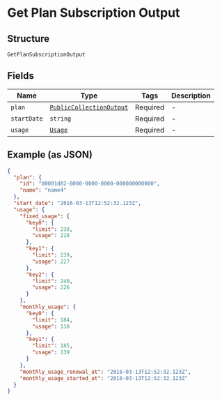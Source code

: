 
# Get Plan Subscription Output

## Structure

`GetPlanSubscriptionOutput`

## Fields

| Name | Type | Tags | Description |
|  --- | --- | --- | --- |
| `plan` | [`PublicCollectionOutput`](../../doc/models/public-collection-output.md) | Required | - |
| `startDate` | `string` | Required | - |
| `usage` | [`Usage`](../../doc/models/usage.md) | Required | - |

## Example (as JSON)

```json
{
  "plan": {
    "id": "00001d82-0000-0000-0000-000000000000",
    "name": "name4"
  },
  "start_date": "2016-03-13T12:52:32.123Z",
  "usage": {
    "fixed_usage": {
      "key0": {
        "limit": 238,
        "usage": 228
      },
      "key1": {
        "limit": 239,
        "usage": 227
      },
      "key2": {
        "limit": 240,
        "usage": 226
      }
    },
    "monthly_usage": {
      "key0": {
        "limit": 184,
        "usage": 138
      },
      "key1": {
        "limit": 185,
        "usage": 139
      }
    },
    "monthly_usage_renewal_at": "2016-03-13T12:52:32.123Z",
    "monthly_usage_started_at": "2016-03-13T12:52:32.123Z"
  }
}
```

